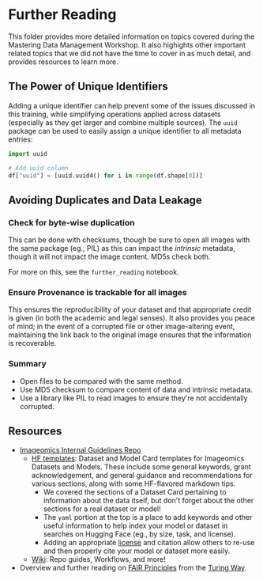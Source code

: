 # Further Reading

This folder provides more detailed information on topics covered during the Mastering Data Management Workshop. It also highights other important related topics that we did not have the time to cover in as much detail, and provides resources to learn more.

## The Power of Unique Identifiers

Adding a unique identifier can help prevent some of the issues discussed in this training, while simplifying operations applied across datasets (especially as they get larger and combine multiple sources). The `uuid` package can be used to easily assign a unique identifier to all metadata entries:
```python
import uuid

# Add uuid column
df["uuid"] = [uuid.uuid4() for i in range(df.shape[0])]
```

## Avoiding Duplicates and Data Leakage

### Check for byte-wise duplication

This can be done with checksums, though be sure to open all images with the same package (eg., PIL) as this can impact the _intrinsic_ metadata, though it will not impact the image content. MD5s check both.

For more on this, see the `further_reading` notebook.

### Ensure Provenance is trackable for all images

This ensures the reproducibility of your dataset and that appropriate credit is given (in both the academic and legal senses). It also provides you peace of mind; in the event of a corrupted file or other image-altering event, maintaining the link back to the original image ensures that the information is recoverable. 

### Summary
- Open files to be compared with the same method.
- Use MD5 checksum to compare content of data and intrinsic metadata.
- Use a library like PIL to read images to ensure they're not accidentally corrupted.


## Resources
- [Imageomics Internal Guidelines Repo](https://github.com/Imageomics/internal-guidelines)
    - [HF templates](https://github.com/Imageomics/internal-guidelines/tree/main/templates): Dataset and Model Card templates for Imageomics Datasets and Models. These include some general keywords, grant acknowledgement, and general guidance and recommendations for various sections, along with some HF-flavored markdown tips.
        - We covered the sections of a Dataset Card pertaining to information about the data itself, but don't forget about the other sections for a real dataset or model!
        - The `yaml` portion at the top is a place to add keywords and other useful information to help index your model or dataset in searches on Hugging Face (eg., by size, task, and license).
        - Adding an appropriate [license](https://github.com/Imageomics/internal-guidelines/wiki/3.2.-Hugging-Face-Repo-Guide#license) and citation allow others to re-use and then properly cite your model or dataset more easily.
    - [Wiki](https://github.com/Imageomics/internal-guidelines/wiki): Repo guides, Workflows, and more!
- Overview and further reading on [FAIR Principles](https://book.the-turing-way.org/reproducible-research/rdm/rdm-fair) from the [Turing Way](https://book.the-turing-way.org/).
